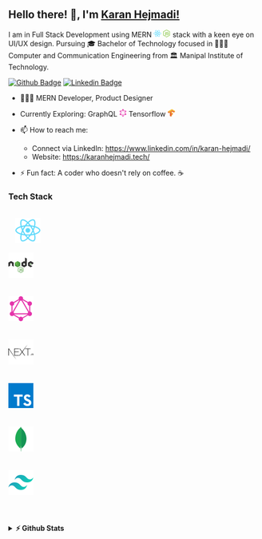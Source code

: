## Hello there! 👋, I'm [Karan Hejmadi!](https://github.com/karan316/)

I am in Full Stack Development using MERN <span><img style="width: 15px; height: 15px;" src="./svg/react-2.svg"> </span> <span><img style="width: 15px; height: 15px;" src="./svg/nodejs-icon.svg"> </span> stack with a keen eye on UI/UX design. Pursuing 🎓 Bachelor of Technology focused in 👨🏻‍💻 Computer and Communication Engineering from 🏛 Manipal Institute of Technology.

[![Github Badge](https://img.shields.io/badge/Website-3b5998?color=green&style=for-the-badge&logo=google-chrome&logoColor=white)](https://www.karanhejmadi.tech/)
[![Linkedin Badge](https://img.shields.io/badge/-LinkedIn-0e76a8?style=for-the-badge&logo=Linkedin&logoColor=white)](https://www.linkedin.com/in/karan-hejmadi/)

-   👨🏻‍💻 MERN Developer, Product Designer
-   Currently Exploring:<span> GraphQL <img style="width: 15px" src="./svg/graphql.svg" ></span> <span> Tensorflow <img style="width: 15px" src="./svg/tensorflow-2.svg" ></span>

-   📫 How to reach me:
    -   Connect via LinkedIn: https://www.linkedin.com/in/karan-hejmadi/
    -   Website: https://karanhejmadi.tech/
-   ⚡ Fun fact: A coder who doesn't rely on coffee. ☕

### Tech Stack

<div style="margin-bottom: 20px;">
<code>
  <span ><img style="height: 50px; width: 50px;" src="./svg/react-large.svg"></span>
  </code>
  <code>
<span ><img style="height: 50px; width: 50px;" src="./svg/nodejs-1.svg"></span>
<code>
  </code>
<span ><img style="height: 50px; width: 50px;" src="./svg/graphql-large.svg"></span>
<code>
</code>
<span ><img style="height: 50px; width: 50px;" src="./svg/nextjs.svg"></span>
<code>
</code>
<span ><img style="height: 50px; width: 50px;" src="./svg/typescript.svg"></span>
<code>
</code>
<span ><img style="height: 50px; width: 50px;" src="./svg/mongodb.svg"></span>
<code>
</code>
<span ><img style="height: 50px; width: 50px;" src="./svg/tailwindcss.svg"></span>

</code>
</div>

<br />

<details>	
  <summary><b>⚡ Github Stats</b></summary>

  <div style="display: flex; flex-direction: row; justify-content: space-evenly;">
    <img height="180em" src="https://github-readme-stats.vercel.app/api?username=karan316&show_icons=true&hide_border=true" />
    <img height="180em" src="https://github-readme-stats.vercel.app/api/top-langs/?username=karan316&exclude_repo=foodviraam-task&show_icons=true&hide_border=true&layout=compact&langs_count=6"/>
</div>
</details>

<!--START_SECTION:waka-->
<!--END_SECTION:waka-->
